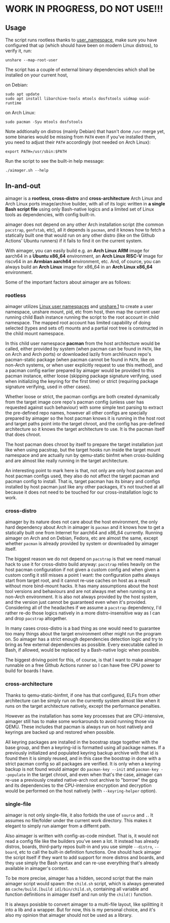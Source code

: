 # WORK IN PROGRESS, DO NOT USE!!!

## Usage

The script runs rootless thanks to [user_namespace](https://www.man7.org/linux/man-pages/man7/user_namespaces.7.html), make sure you have configured that up (which should have been on modern Linux distros), to verify it, run:

```
unshare --map-root-user
```

The script has a couple of external binary dependencies which shall be installed on your current host,

on Debian:
```
sudo apt update
sudo apt install libarchive-tools mtools dosfstools uidmap uuid-runtime
```

on Arch Linux:
```
sudo pacman -Syu mtools dosfstools
```

Note addtionally on distros (mainly Debian) that hasn't done `/usr` merge yet, some binaries would be missing from `PATH` even if you've installed them, you need to adjust their `PATH` accordingly (not needed on Arch Linux):
```
export PATH=/usr/sbin:$PATH
```

Run the script to see the built-in help message:
```
./aimager.sh --help
```

## In-and-out

aimager is a **rootless**, **cross-distro** and **cross-architecture** Arch Linux and Arch Linux ports image/archive builder, with all of its logic written in **a single Bash script file** using only Bash-native logics and a limited set of Linux tools as dependencies, with config built-in.

aimager does not depend on any other Arch installation script (the common `pacstrap`, `genfstab`, etc), all it depends is `pacman`, and it knows how to fetch a statically built one that would run on any other distro (like on the Github Actions' Ubuntu runners) if it fails to find it on the current system.

With aimager, you can easily build e.g. an **Arch Linux ARM** image for aarch64 in a **Ubuntu x86_64** environment, an **Arch Linux RISC-V** image for riscv64 in an **Armbian aarch64** environment, etc. And, of cource, you can always build an **Arch Linux** image for x86_64 in an **Arch Linux x86_64** environment.

Some of the important factors about aimager are as follows:

### rootless

aimager utilizes [Linux user namespaces](https://www.man7.org/linux/man-pages/man7/user_namespaces.7.html) and [unshare.1](https://www.man7.org/linux/man-pages/man1/unshare.1.html) to create a user namespace, unshare mount, pid, etc from host, then map the current user running child Bash instance running the script to the root account in child namespace. The mapped root account has limited capability of doing selected (types and sets of) mounts and a partial root tree is constructed in the child mount namespace.

In this child user namespace **pacman** from the host architecture would be called, either provided by system (when pacman can be found in `PATH`, like on Arch and Arch ports) or downloaded lazily from archlinuxcn repo's pacman-static package (when pacman cannot be found in `PATH`, like on non-Arch systems, or when user explicitly request to use this method), and a pacman config earlier prepared by aimager would be provided to this pacman instance, either loose (skipping package signature verifying, used when initializing the keyring for the first time) or strict (requiring package signature verifying, used in other cases).

Whether loose or strict, the pacman configs are both created dynamically from the target image core repo's pacman config (unless user has requested against such behaviour) with some simple text parsing to extract the pre-defined repo names, however all other configs are specially prepared by aimager so the host pacman knows it is running in the host root and target paths point into the target chroot, and the config has pre-defined architecture so it knows the target architecture to use. It is the pacman itself that does chroot.

The host pacman does chroot by itself to prepare the target installation just like when using pacstrap, but the target hooks run inside the target mount namespace and are actually run by qemu-static binfmt when cross-building and are almost like really running in the target architecture.

An interesting point to mark here is that, not only are only host pacman and host pacman configs used, they also do not affect the target pacman and pacman config to install. That is, target pacman has its binary and configs installed by host pacman just like any other packages, it's not touched at all because it does not need to be touched for our cross-installation logic to work.

### cross-distro

aimager by its nature does not care about the host environment, the only hard dependency about Arch in aimager is `pacman` and it knows how to get a statically built one from Internet for aarch64 and x86_64 currently. Running aimager on Arch and on Debian, Fedora, etc are almost the same, except whether `pacman` is already provided by system or downloaded by aimager itself.

The biggest reason we do not depend on `pacstrap` is that we need manual hack to use it for cross-distro build anyway: `pacstrap` relies heavily on the host pacman configuration if not given a custom config and when given a custom config it still misses a point I want: the configuration paths always start from target root, and it cannot re-use caches on host as a result without more bind-mount hacks. It has many assumptions about the host tool versions and behaviours and are not always met when running on a non-Arch environment. It is also not always provided by the host system, and the version just cannot be guaranteed even when it's provided. Considering all of the headaches if we assume a `pacstrap` dependency, I'd rather re-do those logics natively in a more distro-insensitive way as I can and drop `pacstrap` altogether.

In many cases cross-distro is a bad thing as one would need to guarantee too many things about the target environment other might run the program on. So aimager has a strict enough dependencies detection logic and try to bring as few external dependencies as possible. Every executable called in Bash, if allowed, would be replaced by a Bash-native logic when possible.

The biggest driving point for this, of course, is that I want to make aimager runnable on a free Github Actions runner so I can have free CPU power to build for boards I have.

### cross-architecture

Thanks to qemu-static-binfmt, if one has that configured, ELFs from other architecture can be simply run on the currently system almost like when it runs on the target architecture natively, except the performance penalties.

However as the installation has some key processes that are CPU-intensive, aimager still has to make some workarounds to avoid running those via QEMU. These includes that pacman is always run on host natively and keyrings are backed up and restored when possible.

All keyring packages are installed in the boostrap stage together with the base group, and then a keyring-id is formatted using all package names. If a previously initialized and populated keyring backup archive with that id is found then it is simply reused, and in this case the boostrap in done with a strict pacman config so all packages are verified. It is only when a keyring backup is not found would aimager do `pacman-key --init` and `pacman-key --populate` in the target chroot, and even when that's the case, aimager can re-use a previously created native-arch root archive to "borrow" the gpg and its dependencies to the CPU-intensive encryption and decryption would be performed on the host natively (with `--keyring-helper` option).

### single-file

aimager is not only single-file, it also forbids the use of `source` and `.`. It assumes no file/folder under the current work directory. This makes it elegant to simply run aiamger from a differnt path.

Also aimager is written with config-as-code mindset. That is, it would not read a config file like the builders you've seen a lot. It instead has already distros, boards, third-party repos built-in and you use simple `--distro`, `--board`, etc to call the built-in definition functions. One should hack aimager the script itself if they want to add support for more distros and boards, and they use simply the Bash syntax and can re-use everything that's already available in aimager's context.

To be more precise, aimager has a hidden, second script that the main aimager script would spawn: the `child.sh` script, which is always generated as `cache/build.[build id]/bin/child.sh`, containing all variable and function definitions in aimager itself and run only the `child()` function.

It is always posisble to convert aimager to a multi-file layout, like spilitting it into a lib and a wrapper. But for now, this is my personal choice, and it's also my opinion that aimager should not be used as a library.

<!-- - -->


<!-- This is commented out.
# aimager (ArchLinux Imager)
A rootless distro-independent and architecture-independent Arch Linux and Arch-derive image builder

## Design principals

These are what I insisted when writing aimager and I hope future contributors follow: 

- **Single File**: Both the builder logic and distro and architecture configurations are contained in a single Bash shell script file. There is no external config. This makes it easy to carry both the builder and the config around.
- **Code As Configuration**: No domain-specific configuration format. Configuration is done by either supplying command-line arguments or embedding into the builder script itself, which then always follow the Bash syntax and can utilize Bash-native helper logics.
- **Rootless**: The builder runs without root permission and utilizes user namespace to emulate a full UID/GID space to do installation. This is no rootful mounting, no host installation, no modification to root. Even if the builder breaks there wouldn't be mounting leftovers on host.
- **Distribution Independent**: Does not really care about both the host and target distribution. These even applies when the host distribution is not any Arch-derived. Specifically this makes the builder usable in a Ubuntu environment, which is what Github Action uses.
- **Self-Contained Depdency**: If there's any dependency that needs to be prepared, other than those standard Linux utilities, the builder could and would fetch and prepare them by itself. Most notably it would prepare `pacman-static` for a non-Arch environment and you don't need to worry about preparing all its dependencies.

## Support matrix

Only Arch and Arch ports would be listed here, arch-derives are too many and I'll just omit them. For distros that supports multiple architectures only the latest one is listed (E.g. Arch Linux 32 supports i486, pentium4 and i686, only i686 is listed here).

target v \ host ->|Arch Linux (x86_64)|Arch Linux 32 (i686)|Arch Linux ARM (aarch64)|Loong Arch Linux (loongarch64)|Arch Linux RISC-V (riscv64)
-|-|-|-|-|-
Arch Linux (x86_64)|tested
Arch Linux 32 (i686)|tested
Arch Linux ARM (aarch64)|tested
Loong Arch Linux (loongarch64)|tested
Arch Linux RISC-V (riscv64)|tested

## Limitations

Most of the limitations come from the fact that the builder runs rootlessly
- No btrfs subvolumes
  - As we run rootlessly we can only use `mkfs.btrfs -r/--rootdir` to pre-populate a btrfs partition
- No 
<-->
